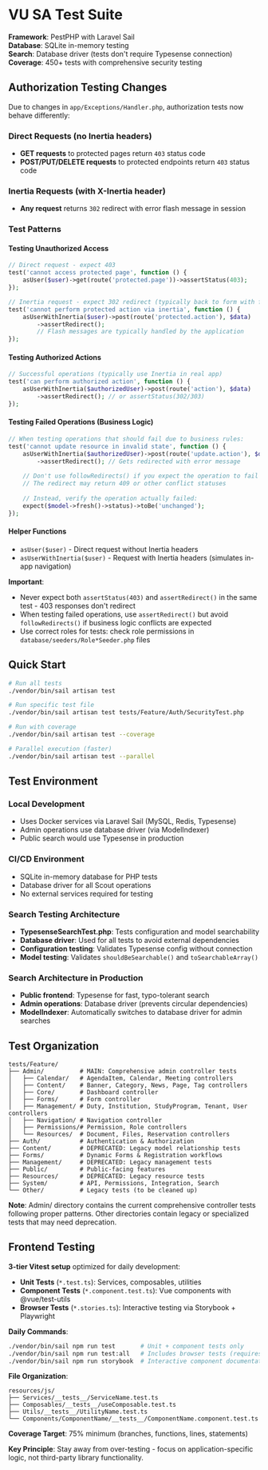 # VU SA Test Suite

**Framework**: PestPHP with Laravel Sail  
**Database**: SQLite in-memory testing  
**Search**: Database driver (tests don't require Typesense connection)  
**Coverage**: 450+ tests with comprehensive security testing

## Authorization Testing Changes

Due to changes in `app/Exceptions/Handler.php`, authorization tests now behave differently:

### Direct Requests (no Inertia headers)
- **GET requests** to protected pages return `403` status code
- **POST/PUT/DELETE requests** to protected endpoints return `403` status code

### Inertia Requests (with X-Inertia header)
- **Any request** returns `302` redirect with error flash message in session

### Test Patterns

#### Testing Unauthorized Access
```php
// Direct request - expect 403
test('cannot access protected page', function () {
    asUser($user)->get(route('protected.page'))->assertStatus(403);
});

// Inertia request - expect 302 redirect (typically back to form with flash message)
test('cannot perform protected action via inertia', function () {
    asUserWithInertia($user)->post(route('protected.action'), $data)
        ->assertRedirect();
        // Flash messages are typically handled by the application
});
```

#### Testing Authorized Actions
```php
// Successful operations (typically use Inertia in real app)
test('can perform authorized action', function () {
    asUserWithInertia($authorizedUser)->post(route('action'), $data)
        ->assertRedirect(); // or assertStatus(302/303)
});
```

#### Testing Failed Operations (Business Logic)
```php
// When testing operations that should fail due to business rules:
test('cannot update resource in invalid state', function () {
    asUserWithInertia($authorizedUser)->post(route('update.action'), $data)
        ->assertRedirect(); // Gets redirected with error message
    
    // Don't use followRedirects() if you expect the operation to fail
    // The redirect may return 409 or other conflict statuses
    
    // Instead, verify the operation actually failed:
    expect($model->fresh()->status)->toBe('unchanged');
});
```

#### Helper Functions
- `asUser($user)` - Direct request without Inertia headers
- `asUserWithInertia($user)` - Request with Inertia headers (simulates in-app navigation)

**Important**: 
- Never expect both `assertStatus(403)` and `assertRedirect()` in the same test - 403 responses don't redirect
- When testing failed operations, use `assertRedirect()` but avoid `followRedirects()` if business logic conflicts are expected
- Use correct roles for tests: check role permissions in `database/seeders/Role*Seeder.php` files

## Quick Start

```bash
# Run all tests
./vendor/bin/sail artisan test

# Run specific test file
./vendor/bin/sail artisan test tests/Feature/Auth/SecurityTest.php

# Run with coverage
./vendor/bin/sail artisan test --coverage

# Parallel execution (faster)
./vendor/bin/sail artisan test --parallel
```

## Test Environment

### Local Development
- Uses Docker services via Laravel Sail (MySQL, Redis, Typesense)
- Admin operations use database driver (via ModelIndexer)
- Public search would use Typesense in production

### CI/CD Environment
- SQLite in-memory database for PHP tests
- Database driver for all Scout operations
- No external services required for testing

### Search Testing Architecture
- **TypesenseSearchTest.php**: Tests configuration and model searchability
- **Database driver**: Used for all tests to avoid external dependencies  
- **Configuration testing**: Validates Typesense config without connection
- **Model testing**: Validates `shouldBeSearchable()` and `toSearchableArray()`

### Search Architecture in Production
- **Public frontend**: Typesense for fast, typo-tolerant search
- **Admin operations**: Database driver (prevents circular dependencies)
- **ModelIndexer**: Automatically switches to database driver for admin searches

## Test Organization

```
tests/Feature/
├── Admin/          # MAIN: Comprehensive admin controller tests
│   ├── Calendar/   # AgendaItem, Calendar, Meeting controllers
│   ├── Content/    # Banner, Category, News, Page, Tag controllers  
│   ├── Core/       # Dashboard controller
│   ├── Forms/      # Form controller
│   ├── Management/ # Duty, Institution, StudyProgram, Tenant, User controllers
│   ├── Navigation/ # Navigation controller
│   ├── Permissions/# Permission, Role controllers
│   └── Resources/  # Document, Files, Reservation controllers
├── Auth/           # Authentication & Authorization
├── Content/        # DEPRECATED: Legacy model relationship tests
├── Forms/          # Dynamic Forms & Registration workflows
├── Management/     # DEPRECATED: Legacy management tests  
├── Public/         # Public-facing features
├── Resources/      # DEPRECATED: Legacy resource tests
├── System/         # API, Permissions, Integration, Search
└── Other/          # Legacy tests (to be cleaned up)
```

**Note**: Admin/ directory contains the current comprehensive controller tests following proper patterns. Other directories contain legacy or specialized tests that may need deprecation.

## Frontend Testing

**3-tier Vitest setup** optimized for daily development:
- **Unit Tests** (`*.test.ts`): Services, composables, utilities
- **Component Tests** (`*.component.test.ts`): Vue components with @vue/test-utils
- **Browser Tests** (`*.stories.ts`): Interactive testing via Storybook + Playwright

**Daily Commands**:
```bash
./vendor/bin/sail npm run test       # Unit + component tests only
./vendor/bin/sail npm run test:all   # Includes browser tests (requires Playwright)
./vendor/bin/sail npm run storybook  # Interactive component documentation
```

**File Organization**:
```
resources/js/
├── Services/__tests__/ServiceName.test.ts
├── Composables/__tests__/useComposable.test.ts  
├── Utils/__tests__/UtilityName.test.ts
└── Components/ComponentName/__tests__/ComponentName.component.test.ts
```

**Coverage Target**: 75% minimum (branches, functions, lines, statements)

**Key Principle**: Stay away from over-testing - focus on application-specific logic, not third-party library functionality.